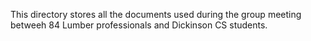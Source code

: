 This directory stores all the documents used during the group meeting betweeh 84 Lumber professionals and Dickinson CS students.
